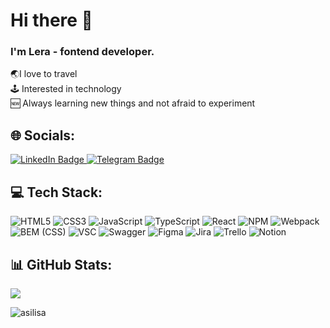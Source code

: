# Hi there 👋 
### I'm Lera - fontend developer.

🌏I love to travel 
<br> 🕹 Interested in technology
<br> 🆕 Always learning new things and not afraid to experiment

## 🌐 Socials:
<div id="badges" align="start">
  <a href="https://www.linkedin.com/in/valeriya-prokofyeva/">
    <img src="https://img.shields.io/badge/LinkedIn-blue?style=for-the-badge&logo=linkedin&logoColor=white" alt="LinkedIn Badge"/>
  </a>
  <a href="https://t.me/vprokofyeva">
    <img src="https://img.shields.io/badge/Telegram-blue?style=for-the-badge&logo=telegram&logoColor=white" alt="Telegram Badge"/>
  </a>
</div>

## 💻 Tech Stack:
![HTML5](https://img.shields.io/badge/html5-%23E34F26.svg?style=for-the-badge&logo=html5&logoColor=white) 
![CSS3](https://img.shields.io/badge/css3-%231572B6.svg?style=for-the-badge&logo=css3&logoColor=white) 
![JavaScript](https://img.shields.io/badge/javascript-%23323330.svg?style=for-the-badge&logo=javascript&logoColor=%23F7DF1E)
![TypeScript](https://img.shields.io/badge/typescript-%23007ACC.svg?style=for-the-badge&logo=typescript&logoColor=white)
![React](https://img.shields.io/badge/react-%2320232a.svg?style=for-the-badge&logo=react&logoColor=%2361DAFB)
![NPM](https://img.shields.io/badge/NPM-%23323330.svg?style=for-the-badge&logo=npm&logoColor=32CD32) 
![Webpack](https://img.shields.io/badge/webpack-%238DD6F9.svg?style=for-the-badge&logo=webpack&logoColor=black)
![BEM (CSS)](https://img.shields.io/badge/-BEM%20(CSS)-white?style=for-the-badge&logo=bem&logoColor=black)
![VSC](https://img.shields.io/badge/-VSCode-cccccc?style=for-the-badge&logo=visualstudiocode&logoColor=blue)
![Swagger](https://img.shields.io/badge/-Swagger-%23Clojure?style=for-the-badge&logo=swagger&logoColor=white)
![Figma](https://img.shields.io/badge/-Figma-E6E6FA?style=for-the-badge&logo=Figma&logoColor=8B0000)
![Jira](https://img.shields.io/badge/jira-%230A0FFF.svg?style=for-the-badge&logo=jira&logoColor=white) 
![Trello](https://img.shields.io/badge/Trello-%23026AA7.svg?style=for-the-badge&logo=Trello&logoColor=white)
![Notion](https://img.shields.io/badge/Notion-%23000000.svg?style=for-the-badge&logo=notion&logoColor=white) 

## 📊 GitHub Stats:

<a href="https://visitcount.itsvg.in">
  <img src="https://visitcount.itsvg.in/api?id=RubyVine01&label=Profile%20Views&color=12&icon=0&pretty=false" />
</a>

<p><img align="center" src="https://github-readme-stats.vercel.app/api/top-langs?username=RubyVine01&show_icons=true&locale=en&layout=compact&theme=aura" alt="asilisa" /></p>
